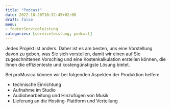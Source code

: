 ```yaml
---
title: "Podcast"
date: 2022-10-20T10:32:45+02:00
draft: false
menu: 
- footerServiceleistung
categories: [serviceleistung, podcast]
---
```


Jedes Projekt ist anders. Daher ist es am besten, uns eine Vorstellung davon zu geben, was Sie sich vorstellen, damit wir einen auf Sie zugeschnittenen Vorschlag und eine Kostenkalkulation erstellen können, die Ihnen die effizienteste und kostengünstigste Lösung bietet.

Bei proMusica können wir bei folgenden Aspekten der Produktion helfen:
-  technische Einrichtung
-  Aufnahme im Studio
-  Audiobearbeitung und Hinzufügen von Musik
-  Lieferung an die Hosting-Plattform und Verteilung